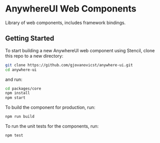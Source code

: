 # AnywhereUI Web Components

Library of web components, includes framework bindings.

## Getting Started

To start building a new AnywhereUI web component using Stencil, clone this repo to a new directory:

```bash
git clone https://github.com/gjovanovicst/anywhere-ui.git
cd anywhere-ui
```

and run:

```bash
cd packages/core
npm install
npm start
```

To build the component for production, run:

```bash
npm run build
```

To run the unit tests for the components, run:

```bash
npm test
```
